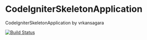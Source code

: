# CodeIgniterSkeletonApplication
CodeIgniterSkeletonApplication by vrkansagara

[![Build Status](https://travis-ci.org/vrkansagara/CodeIgniterSkeletonApplication.svg?branch=dev)](https://travis-ci.org/vrkansagara/CodeIgniterSkeletonApplication)
